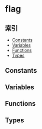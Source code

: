 
# flag

## 索引

- [Constants](#constants)
- [Variables](#variables)
- [Functions](#functions)
- [Types](#types)

## Constants

## Variables

## Functions

## Types
